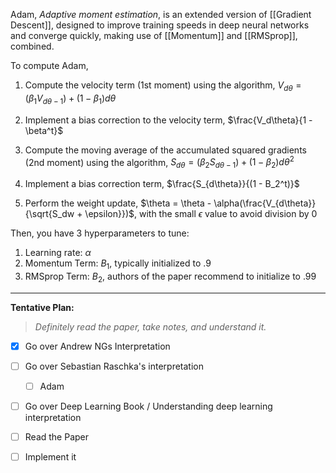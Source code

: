 Adam, *Adaptive moment estimation*, is an extended version of [[Gradient Descent]], designed to improve training speeds in deep neural networks and converge quickly, making use of [[Momentum]] and [[RMSprop]], combined.

To compute Adam,

1. Compute the velocity term (1st moment) using the algorithm, $V_{d\theta }= (\beta_1 V_{d\theta - 1}) + (1 - \beta_1) d\theta$

2. Implement a bias correction to the velocity term, $\frac{V_d\theta}{1 - \beta^t}$

3. Compute the moving average of the accumulated squared gradients (2nd moment) using the algorithm, $S_{d\theta} = (\beta_2 S_{d\theta - 1}) + (1 - \beta_2)d\theta^2$

4. Implement a bias correction term, $\frac{S_{d\theta}}{(1 - B_2^t)}$

5. Perform the weight update, $\theta = \theta - \alpha(\frac{V_{d\theta}}{\sqrt{S_dw + \epsilon}})$, with the small $\epsilon$ value to avoid division by $0$

Then, you have 3 hyperparameters to tune:

1. Learning rate: $\alpha$
2. Momentum Term: $B_1$, typically initialized to $.9$
3. RMSprop Term: $B_2$, authors of the paper recommend to initialize to $.99$


---
**Tentative Plan:**

> *Definitely read the paper, take notes, and understand it.*

- [x] Go over Andrew NGs Interpretation
- [ ] Go over Sebastian Raschka's interpretation
	- [ ] Adam
- [ ] Go over Deep Learning Book / Understanding deep learning interpretation
- [ ] Read the Paper
- [ ] Implement it

